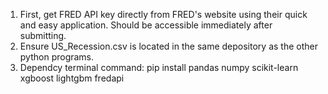 1. First, get FRED API key directly from FRED's website using their quick and easy application. Should be accessible immediately after submitting.
2. Ensure US_Recession.csv is located in the same depository as the other python programs.
3. Dependcy terminal command: pip install pandas numpy scikit-learn xgboost lightgbm fredapi
